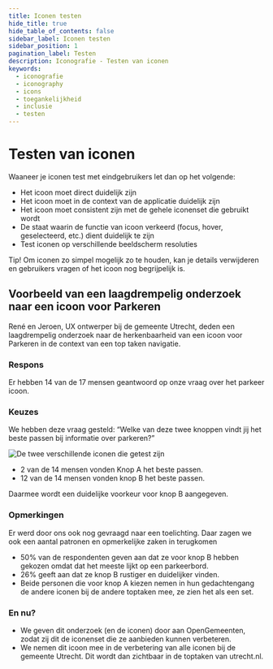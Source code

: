```yaml
---
title: Iconen testen
hide_title: true
hide_table_of_contents: false
sidebar_label: Iconen testen
sidebar_position: 1
pagination_label: Testen
description: Iconografie - Testen van iconen
keywords:
  - iconografie
  - iconography
  - icons
  - toegankelijkheid
  - inclusie
  - testen
---
```


<!-- @license CC0-1.0 -->

# Testen van iconen

Waaneer je iconen test met eindgebruikers let dan op het volgende:

- Het icoon moet direct duidelijk zijn
- Het icoon moet in de context van de applicatie duidelijk zijn
- Het icoon moet consistent zijn met de gehele iconenset die gebruikt wordt
- De staat waarin de functie van icoon verkeerd (focus, hover, geselecteerd, etc.) dient duidelijk te zijn
- Test iconen op verschillende beeldscherm resoluties

Tip! Om iconen zo simpel mogelijk zo te houden, kan je details verwijderen en gebruikers vragen of het icoon nog begrijpelijk is.

## Voorbeeld van een laagdrempelig onderzoek naar een icoon voor Parkeren

René en Jeroen, UX ontwerper bij de gemeente Utrecht, deden een laagdrempelig onderzoek naar de herkenbaarheid van een icoon voor Parkeren in de context van een top taken navigatie.

### Respons

Er hebben 14 van de 17 mensen geantwoord op onze vraag over het parkeer icoon.

### Keuzes

We hebben deze vraag gesteld: “Welke van deze twee knoppen vindt jij het beste passen bij informatie over parkeren?”

![De twee verschillende iconen die getest zijn](https://user-images.githubusercontent.com/248921/166207736-7911d687-5092-4a31-a5bc-ef0b93e97f5e.png)

- 2 van de 14 mensen vonden Knop A het beste passen.
- 12 van de 14 mensen vonden knop B het beste passen.

Daarmee wordt een duidelijke voorkeur voor knop B aangegeven.

### Opmerkingen

Er werd door ons ook nog gevraagd naar een toelichting. Daar zagen we ook een aantal patronen en opmerkelijke zaken in terugkomen

- 50% van de respondenten geven aan dat ze voor knop B hebben gekozen omdat dat het meeste lijkt op een parkeerbord.
- 26% geeft aan dat ze knop B rustiger en duidelijker vinden.
- Beide personen die voor knop A kiezen nemen in hun gedachtengang de andere iconen bij de andere toptaken mee, ze zien het als een set.

### En nu?

- We geven dit onderzoek (en de iconen) door aan OpenGemeenten, zodat zij dit de iconenset die ze aanbieden kunnen verbeteren.
- We nemen dit icoon mee in de verbetering van alle iconen bij de gemeente Utrecht. Dit wordt dan zichtbaar in de toptaken van utrecht.nl.
